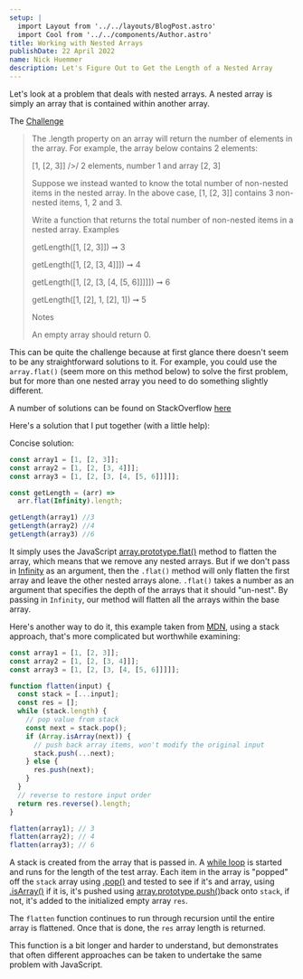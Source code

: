 ```yaml
---
setup: |
  import Layout from '../../layouts/BlogPost.astro'
  import Cool from '../../components/Author.astro'
title: Working with Nested Arrays
publishDate: 22 April 2022
name: Nick Huemmer
description: Let's Figure Out to Get the Length of a Nested Array
---
```


<Cool name={frontmatter.name} href="https://twitter.com/nickhuemmer" client:load />

Let's look at a problem that deals with nested arrays.  A nested array is simply an array that is contained within another array.

The [Challenge](https://edabit.com/challenge/yXSTvCNen2DQHyrh6)
>The .length property on an array will return the number of elements in the array. For example, the array below contains 2 elements:
>
>[1, [2, 3]]
/>/ 2 elements, number 1 and array [2, 3]
>
>Suppose we instead wanted to know the total number of non-nested items in the nested array. In the above case, [1, [2, 3]] contains 3 non-nested items, 1, 2 and 3.
>
>Write a function that returns the total number of non-nested items in a nested array.
Examples
>
>getLength([1, [2, 3]]) ➞ 3
>
>getLength([1, [2, [3, 4]]]) ➞ 4
>
>getLength([1, [2, [3, [4, [5, 6]]]]]) ➞ 6
>
>getLength([1, [2], 1, [2], 1]) ➞ 5
>
>Notes
>
>An empty array should return 0.

This can be quite the challenge because at first glance there doesn't seem to be any straightforward solutions to it.  For example, you could use the `array.flat()` (seem more on this method below) to solve the first problem, but for more than one nested array you need to do something slightly different.

A number of solutions can be found on StackOverflow [here](https://stackoverflow.com/questions/10865025/merge-flatten-an-array-of-arrays)

Here's a solution that I put together (with a little help):

Concise solution:
```javascript
const array1 = [1, [2, 3]];
const array2 = [1, [2, [3, 4]]];
const array3 = [1, [2, [3, [4, [5, 6]]]]];

const getLength = (arr) => 
  arr.flat(Infinity).length;

getLength(array1) //3
getLength(array2) //4
getLength(array3) //6
```

It simply uses the JavaScript [array.prototype.flat()](https://developer.mozilla.org/en-US/docs/Web/JavaScript/Reference/Global_Objects/Array/flat) method to flatten the array, which means that we remove any nested arrays.  But if we don't pass in [Infinity](https://developer.mozilla.org/en-US/docs/Web/JavaScript/Reference/Global_Objects/Infinity)  as an argument, then the `.flat()` method will only flatten the first array and leave the other nested arrays alone.  `.flat()`  takes a number as an argument that specifies the depth of the arrays that it should "un-nest".  By passing in `Infinity`, our method will flatten all the arrays within the base array.


Here's another way to do it, this example taken from [MDN](https://developer.mozilla.org/en-US/docs/Web/JavaScript/Reference/Global_Objects/Array/flat#use_a_stack), using a stack approach, that's more complicated but worthwhile examining:
```javascript
const array1 = [1, [2, 3]];
const array2 = [1, [2, [3, 4]]];
const array3 = [1, [2, [3, [4, [5, 6]]]]];

function flatten(input) {
  const stack = [...input];
  const res = [];
  while (stack.length) {
    // pop value from stack
    const next = stack.pop();
    if (Array.isArray(next)) {
      // push back array items, won't modify the original input
      stack.push(...next);
    } else {
      res.push(next);
    }
  }
  // reverse to restore input order
  return res.reverse().length;
}

flatten(array1); // 3
flatten(array2); // 4
flatten(array3); // 6
```

A stack is created from the array that is passed in.  A [while loop](https://developer.mozilla.org/en-US/docs/Web/JavaScript/Reference/Statements/while) is started and runs for the length of the test array.  Each item in the array is "popped" off the `stack` array using [.pop()](https://developer.mozilla.org/en-US/docs/Web/JavaScript/Reference/Global_Objects/Array/pop) and tested to see if it's and array, using [.isArray()](https://developer.mozilla.org/en-US/docs/Web/JavaScript/Reference/Global_Objects/Array/isArray) if it is, it's pushed using [array.prototype.push()](https://developer.mozilla.org/en-US/docs/Web/JavaScript/Reference/Global_Objects/Array/push)back onto `stack`, if not, it's added to the initialized empty array `res`.

The `flatten` function continues to run through recursion until the entire array is flattened.  Once that is done, the `res` array length is returned.

This function is a bit longer and harder to understand, but demonstrates that often different approaches can be taken to undertake the same problem with JavaScript.
